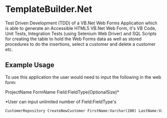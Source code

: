 TemplateBuilder.Net
===============

Test Driven Development (TDD) of a VB.Net Web Forms Application which is able to generate an Accessible HTML5 VB.Net Web Form, it's VB Code, Unit Tests, Integration Tests (using Selenium Web Driver) and SQL Scripts for creating the table to hold the Web Forms data as well as stored procedures to do the insertions, select a customer and delete a customer etc.

Example Usage
------

To use this application the user would need to input the following in the web form:

ProjectName FormName Field:FieldType(OptionalSize)*

*User can input unlimited number of Field:FieldType's


```vb
CustomerRepository CreateNewCustomer FirstName:Varchar(200) LastName:Varchar(100) Age:Int
```
